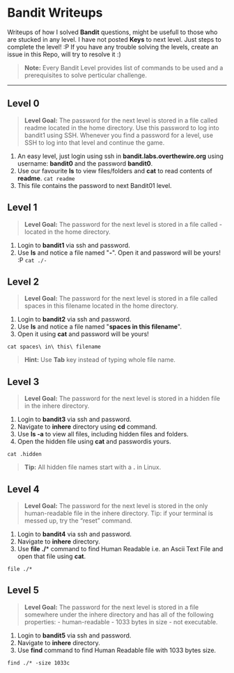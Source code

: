 Bandit Writeups
===================

Writeups of how I solved **Bandit** questions, might be usefull to those who are stucked in any level.
I have not posted **Keys** to next level. Just steps to complete the level! :P If you have any trouble solving the levels, create an issue in this Repo, will try to resolve it :)

> **Note:** Every Bandit Level provides list of commands to be used and a prerequisites to solve perticular challenge. 

----------

Level 0
-------------
> **Level Goal:** 
The password for the next level is stored in a file called readme located in the home directory. Use this password to log into bandit1 using SSH. Whenever you find a password for a level, use SSH to log into that level and continue the game.

 1. An easy level, just login using ssh in **bandit.labs.overthewire.org** using username: **bandit0** and the password **bandit0**.
 2. Use our favourite **ls** to view files/folders and **cat** to read contents of **readme**.
    `cat readme`
 3. This file contains the password to next Bandit01 level.

Level 1
-------------
> **Level Goal:** 
The password for the next level is stored in a file called - located in the home directory.

 1. Login to **bandit1** via ssh and password.
 2. Use **ls** and notice a file named "**-**". Open it and password will be yours! :P
   `cat ./-`

Level 2
-------------

 > **Level Goal:** 
The password for the next level is stored in a file called spaces in this filename located in the home directory.

 1. Login to **bandit2** via ssh and password.
 2. Use **ls** and notice a file named "**spaces in this filename**".
 3. Open it using **cat** and password will be yours!
 
   `cat spaces\ in\ this\ filename` 
 >**Hint:** Use **Tab** key instead of typing whole file name.

Level 3
-------------

 > **Level Goal:** 
The password for the next level is stored in a hidden file in the inhere directory.

 1. Login to **bandit3** via ssh and password.
 2. Navigate to **inhere** directory using **cd** command.
 3. Use **ls -a** to view all files, including hidden files and folders.
 4. Open the hidden file using **cat** and passwordis yours.

 `cat .hidden`
 >**Tip:** All hidden file names start with a **.** in Linux.


Level 4
-------------

 > **Level Goal:** 
The password for the next level is stored in the only human-readable file in the inhere directory. Tip: if your terminal is messed up, try the “reset” command.

 1. Login to **bandit4** via ssh and password.
 2. Navigate to **inhere** directory.
 2. Use **file ./*** command to find Human Readable i.e. an Ascii Text File and open that file using **cat**.

 `file ./*`

Level 5
-------------

 > **Level Goal:** 
The password for the next level is stored in a file somewhere under the inhere directory and has all of the following properties: - human-readable - 1033 bytes in size - not executable.

 1. Login to **bandit5** via ssh and password.
 2. Navigate to **inhere** directory.
 2. Use **find** command to find Human Readable file with 1033 bytes size.

 `find ./* -size 1033c`

